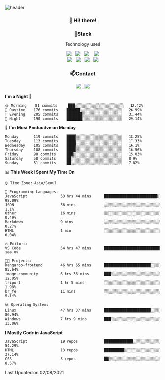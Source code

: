 ![header](https://capsule-render.vercel.app/api?type=waving&color=gradient&height=200&text=Che-ri&fontAlign=70&fontAlignY=40&animation=twinkling)

<h3 align="center">👋 Hi! there!</h3>

<h3 align="center">📌Stack</h3>
<p align="center">Technology used</p>
<div align="center"><img src="https://img.shields.io/badge/HTML5-e74c3c?style=flat-square&logo=HTML5&logoColor=white"></img> &nbsp <img src="https://img.shields.io/badge/CSS3-0A84FF?style=flat-square&logo=CSS3&logoColor=white"></img>  &nbsp <img src="https://img.shields.io/badge/SCSS-fd79a8?style=flat-square&logo=Sass&logoColor=white"/></a>&nbsp  &nbsp <img src="https://img.shields.io/badge/styled%2Dcomponents-DB7093?style=flat-square&logo=styled%2Dcomponents&logoColor=white"/></a>
<br><img src="https://img.shields.io/badge/JavaScript-FFCD11?style=flat-square&logo=JavaScript&logoColor=white"></img> &nbsp <img src="https://img.shields.io/badge/React-00BCF6?style=flat-square&logo=React&logoColor=white"></img> &nbsp <img src="https://img.shields.io/badge/Redux-764ABC?style=flat-square&logo=Redux&logoColor=white"/></a> &nbsp <img src="https://img.shields.io/badge/jQuery-3655FF?style=flat-square&logo=jQuery&logoColor=white"></img></div>

<h3 align="center">📫Contact</h3>
<div align="center"><a href="https://cheri.tistory.com/"><img src="https://img.shields.io/badge/Cheri-AD29B6?style=flat-square&logo=Tidal&logoColor=white"/></a> <a href="rnjs1135@gmail.com"> &nbsp <img src="https://img.shields.io/badge/Gmail-EA4335?style=flat-square&logo=Gmail&logoColor=white"/></a></div>

<!--START_SECTION:waka-->
**I'm a Night 🦉** 

```text
🌞 Morning    81 commits     ███░░░░░░░░░░░░░░░░░░░░░░   12.42% 
🌆 Daytime    176 commits    ██████░░░░░░░░░░░░░░░░░░░   26.99% 
🌃 Evening    205 commits    ███████░░░░░░░░░░░░░░░░░░   31.44% 
🌙 Night      190 commits    ███████░░░░░░░░░░░░░░░░░░   29.14%

```
📅 **I'm Most Productive on Monday** 

```text
Monday       119 commits    ████░░░░░░░░░░░░░░░░░░░░░   18.25% 
Tuesday      113 commits    ████░░░░░░░░░░░░░░░░░░░░░   17.33% 
Wednesday    105 commits    ████░░░░░░░░░░░░░░░░░░░░░   16.1% 
Thursday     108 commits    ████░░░░░░░░░░░░░░░░░░░░░   16.56% 
Friday       98 commits     ███░░░░░░░░░░░░░░░░░░░░░░   15.03% 
Saturday     58 commits     ██░░░░░░░░░░░░░░░░░░░░░░░   8.9% 
Sunday       51 commits     ██░░░░░░░░░░░░░░░░░░░░░░░   7.82%

```


📊 **This Week I Spent My Time On** 

```text
⌚︎ Time Zone: Asia/Seoul

💬 Programming Languages: 
JavaScript               53 hrs 44 mins      ████████████████████████░   98.09% 
JSON                     36 mins             ░░░░░░░░░░░░░░░░░░░░░░░░░   1.1% 
Other                    16 mins             ░░░░░░░░░░░░░░░░░░░░░░░░░   0.49% 
Markdown                 9 mins              ░░░░░░░░░░░░░░░░░░░░░░░░░   0.27% 
HTML                     1 min               ░░░░░░░░░░░░░░░░░░░░░░░░░   0.04%

🔥 Editors: 
VS Code                  54 hrs 47 mins      █████████████████████████   100.0%

🐱‍💻 Projects: 
kangaroo-frontend        46 hrs 55 mins      █████████████████████░░░░   85.64% 
image-community          6 hrs 36 mins       ███░░░░░░░░░░░░░░░░░░░░░░   12.05% 
triport                  1 hr 5 mins         ░░░░░░░░░░░░░░░░░░░░░░░░░   1.98% 
br_fe                    11 mins             ░░░░░░░░░░░░░░░░░░░░░░░░░   0.34%

💻 Operating System: 
Linux                    47 hrs 37 mins      █████████████████████░░░░   86.94% 
Windows                  7 hrs 9 mins        ███░░░░░░░░░░░░░░░░░░░░░░   13.06%

```

**I Mostly Code in JavaScript** 

```text
JavaScript               19 repos            █████████████░░░░░░░░░░░░   54.29% 
HTML                     13 repos            █████████░░░░░░░░░░░░░░░░   37.14% 
CSS                      3 repos             ██░░░░░░░░░░░░░░░░░░░░░░░   8.57%

```



 Last Updated on 02/08/2021
<!--END_SECTION:waka-->

